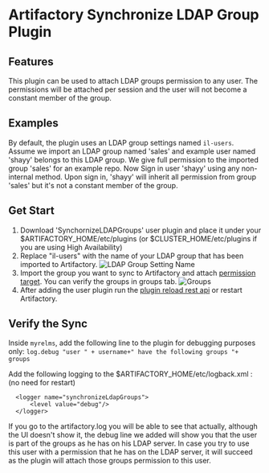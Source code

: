 # Artifactory Synchronize LDAP Group Plugin

## Features

This plugin can be used to attach LDAP groups permission to any user. The permissions will be attached per session and the user will not become a constant member of the group.

## Examples

By default, the plugin uses an LDAP group settings named `il-users`. Assume we import an LDAP group named 'sales' and example user named 'shayy' belongs to this LDAP group. We give full permission to the imported group 'sales' for an example repo. Now Sign in user 'shayy' using any non-internal method. Upon sign in, 'shayy' will inherit all permission from group 'sales' but it's not a constant member of the group.


## Get Start
1. Download 'SynchornizeLDAPGroups' user plugin and place it under your $ARTIFACTORY_HOME/etc/plugins (or $CLUSTER_HOME/etc/plugins if you are using High Availability)
2. Replace "il-users" with the name of your LDAP group that has been imported to Artifactory. 
![LDAP Group Setting Name](https://user-images.githubusercontent.com/7900285/29577731-60cd7480-8721-11e7-815a-087edaff8715.png)
3. Import the group you want to sync to Artifactory and attach [permission target](https://www.jfrog.com/confluence/display/RTF/Managing+Permissions). You can verify the groups in groups tab.
![Groups](https://user-images.githubusercontent.com/7900285/29577730-60cd01bc-8721-11e7-9114-c086a1f193a1.png)
4. After adding the user plugin run the [plugin reload rest api](https://www.jfrog.com/confluence/display/RTF/Artifactory+REST+API#ArtifactoryRESTAPI-ReloadPlugins) or restart Artifactory.


## Verify the Sync

Inside `myrelms`, add the following line to the plugin for debugging purposes only: `log.debug "user " + username+" have the following groups "+ groups`

Add the following logging to the $ARTIFACTORY_HOME/etc/logback.xml : (no need for restart) 

```
  <logger name="synchronizeLdapGroups">
      <level value="debug"/>
  </logger>
```

If you go to the artifactory.log you will be able to see that actually, although the UI doesn't show it, the debug line we added will show you that the user is part of the groups as he has on his LDAP server. In case you try to use this user with a permission that he has on the LDAP server, it will succeed as the plugin will attach those groups permission to this user.